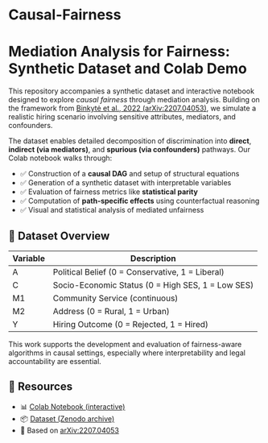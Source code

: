 # Causal-Fairness
# Mediation Analysis for Fairness: Synthetic Dataset and Colab Demo

This repository accompanies a synthetic dataset and interactive notebook designed to explore *causal fairness* through mediation analysis. Building on the framework from [Binkytė et al., 2022 (arXiv:2207.04053)](https://arxiv.org/abs/2207.04053), we simulate a realistic hiring scenario involving sensitive attributes, mediators, and confounders.

The dataset enables detailed decomposition of discrimination into **direct**, **indirect (via mediators)**, and **spurious (via confounders)** pathways. Our Colab notebook walks through:

- ✅ Construction of a **causal DAG** and setup of structural equations  
- ✅ Generation of a synthetic dataset with interpretable variables  
- ✅ Evaluation of fairness metrics like **statistical parity**  
- ✅ Computation of **path-specific effects** using counterfactual reasoning  
- ✅ Visual and statistical analysis of mediated unfairness

## 📁 Dataset Overview

| Variable | Description |
|---------|-------------|
| A | Political Belief (0 = Conservative, 1 = Liberal) |
| C | Socio-Economic Status (0 = High SES, 1 = Low SES) |
| M1 | Community Service (continuous) |
| M2 | Address (0 = Rural, 1 = Urban) |
| Y | Hiring Outcome (0 = Rejected, 1 = Hired) |

This work supports the development and evaluation of fairness-aware algorithms in causal settings, especially where interpretability and legal accountability are essential.

## 🔗 Resources

- 📊 [Colab Notebook (interactive)](https://colab.research.google.com/drive/1q93gnr3NNl9oFf8QdzK87L40JPwGQqRI?usp=sharing)
- 📦 [Dataset (Zenodo archive)](https://zenodo.org/records/16359243)
- 📜 Based on [arXiv:2207.04053](https://arxiv.org/abs/2207.04053)
